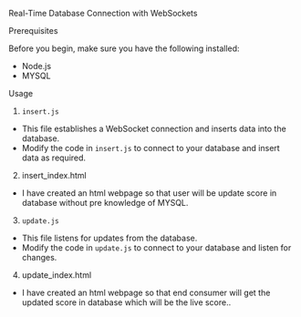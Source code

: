 
Real-Time Database Connection with WebSockets

Prerequisites

Before you begin, make sure you have the following installed:

- Node.js
- MYSQL 


Usage

1. `insert.js`

- This file establishes a WebSocket connection and inserts data into the database.
- Modify the code in `insert.js` to connect to your database and insert data as required.

2. insert_index.html

- I have created an html webpage so that user will be update score in database without pre knowledge of MYSQL.

3. `update.js`

- This file listens for updates from the database.
- Modify the code in `update.js` to connect to your database and listen for changes.

4. update_index.html

- I have created an html webpage so that end consumer will get the updated score in database which will be the live score..
